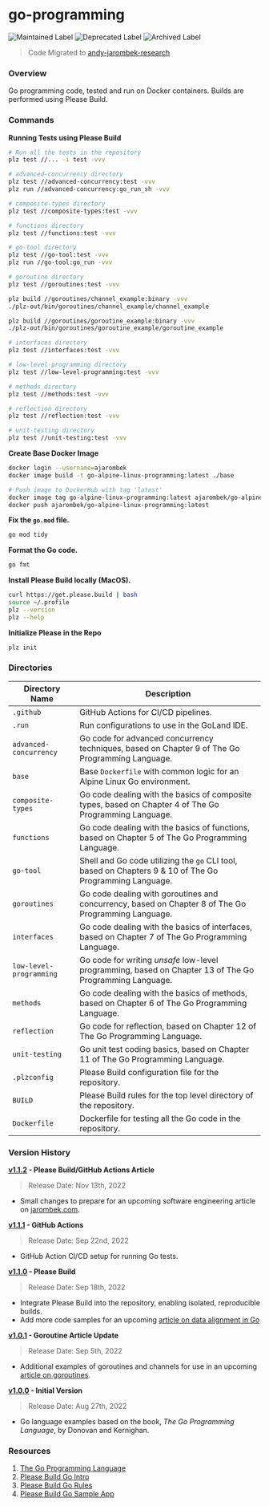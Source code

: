 # go-programming

![Maintained Label](https://img.shields.io/badge/Maintained-No-red?style=for-the-badge)
![Deprecated Label](https://img.shields.io/badge/Deprecated-Yes-lightgray?style=for-the-badge)
![Archived Label](https://img.shields.io/badge/Archived-Yes-lightgray?style=for-the-badge)

> Code Migrated to [andy-jarombek-research](https://github.com/AJarombek/andy-jarombek-research)

### Overview

Go programming code, tested and run on Docker containers.  Builds are performed using Please Build.

### Commands

**Running Tests using Please Build**

```bash
# Run all the tests in the repository
plz test //... -i test -vvv

# advanced-concurrency directory
plz test //advanced-concurrency:test -vvv
plz run //advanced-concurrency:go_run_sh -vvv

# composite-types directory
plz test //composite-types:test -vvv

# functions directory
plz test //functions:test -vvv

# go-tool directory
plz test //go-tool:test -vvv
plz run //go-tool:go_run -vvv

# goroutine directory
plz test //goroutines:test -vvv

plz build //goroutines/channel_example:binary -vvv
./plz-out/bin/goroutines/channel_example/channel_example

plz build //goroutines/goroutine_example:binary -vvv
./plz-out/bin/goroutines/goroutine_example/goroutine_example

# interfaces directory
plz test //interfaces:test -vvv

# low-level-programming directory
plz test //low-level-programming:test -vvv

# methods directory
plz test //methods:test -vvv

# reflection directory
plz test //reflection:test -vvv

# unit-testing directory
plz test //unit-testing:test -vvv
```

**Create Base Docker Image**

```bash
docker login --username=ajarombek
docker image build -t go-alpine-linux-programming:latest ./base

# Push image to DockerHub with tag 'latest'
docker image tag go-alpine-linux-programming:latest ajarombek/go-alpine-linux-programming:latest
docker push ajarombek/go-alpine-linux-programming:latest
```

**Fix the `go.mod` file.**

```bash
go mod tidy
```

**Format the Go code.**

```bash
go fmt
```

**Install Please Build locally (MacOS).**

```bash
curl https://get.please.build | bash
source ~/.profile
plz --version
plz --help
```

**Initialize Please in the Repo**

```bash
plz init
```

### Directories

| Directory Name          | Description                                                                                             |
|-------------------------|---------------------------------------------------------------------------------------------------------|
| `.github`               | GitHub Actions for CI/CD pipelines.                                                                     |
| `.run`                  | Run configurations to use in the GoLand IDE.                                                            |
| `advanced-concurrency`  | Go code for advanced concurrency techniques, based on Chapter 9 of The Go Programming Language.         |
| `base`                  | Base `Dockerfile` with common logic for an Alpine Linux Go environment.                                 |
| `composite-types`       | Go code dealing with the basics of composite types, based on Chapter 4 of The Go Programming Language.  |
| `functions`             | Go code dealing with the basics of functions, based on Chapter 5 of The Go Programming Language.        |
| `go-tool`               | Shell and Go code utilizing the `go` CLI tool, based on Chapters 9 & 10 of The Go Programming Language. |
| `goroutines`            | Go code dealing with goroutines and concurrency, based on Chapter 8 of The Go Programming Language.     |
| `interfaces`            | Go code dealing with the basics of interfaces, based on Chapter 7 of The Go Programming Language.       |
| `low-level-programming` | Go code for writing *unsafe* low-level programming, based on Chapter 13 of The Go Programming Language. |
| `methods`               | Go code dealing with the basics of methods, based on Chapter 6 of The Go Programming Language.          |
| `reflection`            | Go code for reflection, based on Chapter 12 of The Go Programming Language.                             |
| `unit-testing`          | Go unit test coding basics, based on Chapter 11 of The Go Programming Language.                         |
| `.plzconfig`            | Please Build configuration file for the repository.                                                     |
| `BUILD`                 | Please Build rules for the top level directory of the repository.                                       |
| `Dockerfile`            | Dockerfile for testing all the Go code in the repository.                                               |

### Version History

**[v1.1.2](https://github.com/AJarombek/go-programming/tree/v1.1.2) - Please Build/GitHub Actions Article**

> Release Date: Nov 13th, 2022
* Small changes to prepare for an upcoming software engineering article on [jarombek.com](https://jarombek.com/blog).

**[v1.1.1](https://github.com/AJarombek/go-programming/tree/v1.1.1) - GitHub Actions**

> Release Date: Sep 22nd, 2022
* GitHub Action CI/CD setup for running Go tests.

**[v1.1.0](https://github.com/AJarombek/go-programming/tree/v1.1.0) - Please Build**

> Release Date: Sep 18th, 2022

* Integrate Please Build into the repository, enabling isolated, reproducible builds.
* Add more code samples for an upcoming 
[article on data alignment in Go](https://jarombek.com/blog/sep-24-2022-data-alignment)

**[v1.0.1](https://github.com/AJarombek/go-programming/tree/v1.0.1) - Goroutine Article Update**

> Release Date: Sep 5th, 2022

* Additional examples of goroutines and channels for use in an upcoming 
[article on goroutines](https://jarombek.com/blog/sep-10-2022-goroutines).

**[v1.0.0](https://github.com/AJarombek/go-programming/tree/v1.0.0) - Initial Version**

> Release Date: Aug 27th, 2022

* Go language examples based on the book, *The Go Programming Language*, by Donovan and Kernighan.

### Resources

1. [The Go Programming Language](https://www.gopl.io/)
2. [Please Build Go Intro](https://please.build/codelabs/go_intro/#0)
3. [Please Build Go Rules](https://please.build/lexicon.html#go)
4. [Please Build Go Sample App](https://github.com/thought-machine/please-codelabs/tree/main/getting_started_go)

